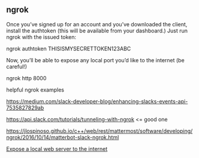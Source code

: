 ## ngrok

Once you’ve signed up for an account and you’ve downloaded the client, install the authtoken (this will be available from your dashboard.) Just run ngrok with the issued token:

ngrok authtoken THISISMYSECRETTOKEN123ABC

Now, you’ll be able to expose any local port you’d like to the internet (be careful!)

ngrok http 8000

helpful ngrok examples

https://medium.com/slack-developer-blog/enhancing-slacks-events-api-7535827829ab


https://api.slack.com/tutorials/tunneling-with-ngrok <= good one


https://jlospinoso.github.io/c++/web/rest/mattermost/software/developing/ngrok/2016/10/14/matterbot-slack-ngrok.html



[Expose a local web server to the internet
 ](https://ngrok.com/docs#expose)

